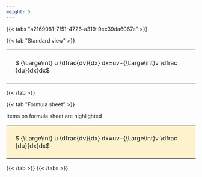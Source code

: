 ```yaml
---
weight: 5
---
```


{{< tabs "a2169081-7f51-4726-a319-9ec39da6067e" >}}

{{< tab "Standard view" >}}

<style type="text/css">
#T_e4242 th.col_heading {
  text-align: left;
  font-size: 1em;
}
#T_e4242 td {
  text-align: left;
  font-size: 1em;
  padding: 1.5em;
}
</style>
<table id="T_e4242">
  <thead>
  </thead>
  <tbody>
    <tr>
      <td id="T_e4242_row0_col0" class="data row0 col0" >$ {\Large\int} u \dfrac{dv}{dx} dx=uv-{\Large\int}v \dfrac {du}{dx}dx$</td>
    </tr>
  </tbody>
</table>
{{< /tab >}}

{{< tab "Formula sheet" >}}

Items on formula sheet are highlighted 
<br>
<style type="text/css">
#T_15204 th.col_heading {
  text-align: left;
  font-size: 1em;
}
#T_15204 td {
  text-align: left;
  font-size: 1em;
  padding: 1.5em;
}
#T_15204_row0_col0 {
  background-color: rgba(255,194,10, 0.2);
}
</style>
<table id="T_15204">
  <thead>
  </thead>
  <tbody>
    <tr>
      <td id="T_15204_row0_col0" class="data row0 col0" >$ {\Large\int} u \dfrac{dv}{dx} dx=uv-{\Large\int}v \dfrac {du}{dx}dx$</td>
    </tr>
  </tbody>
</table>
{{< /tab >}}
{{< /tabs >}}